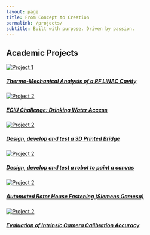 ```yaml
---
layout: page
title: From Concept to Creation
permalink: /projects/
subtitle: Built with purpose. Driven by passion.
---
```


## Academic Projects
<div class="mb-4"></div>

<div class="row">

  <div class="col-md-6 mb-4">
    <a href="{{ '/projects/project1/' | relative_url }}">
      <div class="project-img-wrapper">
        <img src="{{ '/assets/img/projects/project_1.png' | relative_url }}" alt="Project 1" class="img-fluid rounded shadow-sm">
      </div>
      <h5 class="mt-2">Thermo-Mechanical Analysis of a RF LINAC Cavity</h5>
    </a>
  </div>
  <div class="col-md-6 mb-4">
    <a href="{{ '/projects/project2/' | relative_url }}">
      <div class="project-img-wrapper">
        <img src="{{ '/assets/img/projects/project_2.jpg' | relative_url }}" alt="Project 2" class="img-fluid rounded shadow-sm">
      </div>
      <h5 class="mt-2">ECIU Challenge: Drinking Water Access</h5>
    </a>
  </div>
  <div class="col-md-6 mb-4">
    <a href="{{ '/projects/project3/' | relative_url }}">
      <div class="project-img-wrapper">
        <img src="{{ '/assets/img/projects/project_3.jpg' | relative_url }}" alt="Project 2" class="img-fluid rounded shadow-sm">
      </div>
      <h5 class="mt-2">Design, develop and test a 3D Printed Bridge</h5>
    </a>
  </div>
  <div class="col-md-6 mb-4">
    <a href="{{ '/projects/project4/' | relative_url }}">
      <div class="project-img-wrapper">
        <img src="{{ '/assets/img/projects/project_4.jpg' | relative_url }}" alt="Project 2" class="img-fluid rounded shadow-sm">
      </div>
      <h5 class="mt-2">Design, develop and test a robot to paint a canvas</h5>
    </a>
  </div>
  <div class="col-md-6 mb-4">
    <a href="{{ '/projects/project5/' | relative_url }}">
      <div class="project-img-wrapper">
        <img src="{{ '/assets/img/projects/project_5.jpg' | relative_url }}" alt="Project 2" class="img-fluid rounded shadow-sm">
      </div>
      <h5 class="mt-2">Automated Rotor House Fastening (Siemens Gamesa)</h5>
    </a>
  </div>
  <div class="col-md-6 mb-4">
    <a href="{{ '/projects/project6/' | relative_url }}">
      <div class="project-img-wrapper">
        <img src="{{ '/assets/img/projects/project_6.jpg' | relative_url }}" alt="Project 2" class="img-fluid rounded shadow-sm">
      </div>
      <h5 class="mt-2">Evaluation of Intrinsic Camera Calibration Accuracy</h5>
    </a>
  </div>
  <!-- Repeat for other projects -->
</div>
